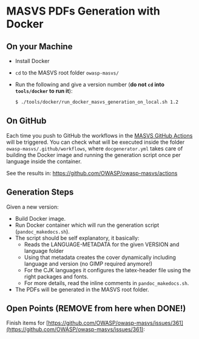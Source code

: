 # MASVS PDFs Generation with Docker

## On your Machine

- Install Docker
- `cd` to the MASVS root folder `owasp-masvs/`
- Run the following and give a version number (**do not `cd` into `tools/docker` to run it**):

    ```sh
    $ ./tools/docker/run_docker_masvs_generation_on_local.sh 1.2
    ```

## On GitHub

Each time you push to GitHub the workflows in the [MASVS GitHub Actions](https://github.com/OWASP/owasp-masvs/actions "MASVS GitHub Actions") will be triggered. You can check what will be executed inside the folder `owasp-masvs/.github/workflows`, where `docgenerator.yml` takes care of building the Docker image and running the generation script once per language inside the container.

See the results in: <https://github.com/OWASP/owasp-masvs/actions>

## Generation Steps

Given a new version:

- Build Docker image.
- Run Docker container which will run the generation script (`pandoc_makedocs.sh`).
- The script should be self explanatory, it basically:
  - Reads the LANGUAGE-METADATA for the given VERSION and language folder
  - Using that metadata creates the cover dynamically including language and version (no GIMP required anymore!)
  - For the CJK languages it configures the latex-header file using the right packages and fonts.
  - For more details, read the inline comments in `pandoc_makedocs.sh`.
- The PDFs will be generated in the MASVS root folder.

## Open Points (REMOVE from here when DONE!)

Finish items for [https://github.com/OWASP/owasp-masvs/issues/361](https://github.com/OWASP/owasp-masvs/issues/361):
